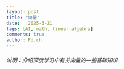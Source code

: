 ```yaml
---
layout: post
title: "向量"
date:   2025-3-21
tags: [AI, math, linear algebra]
comments: true
author: Pd.ch
---
```


###### 说明：介绍深度学习中有关向量的一些基础知识

<!-- more -->

